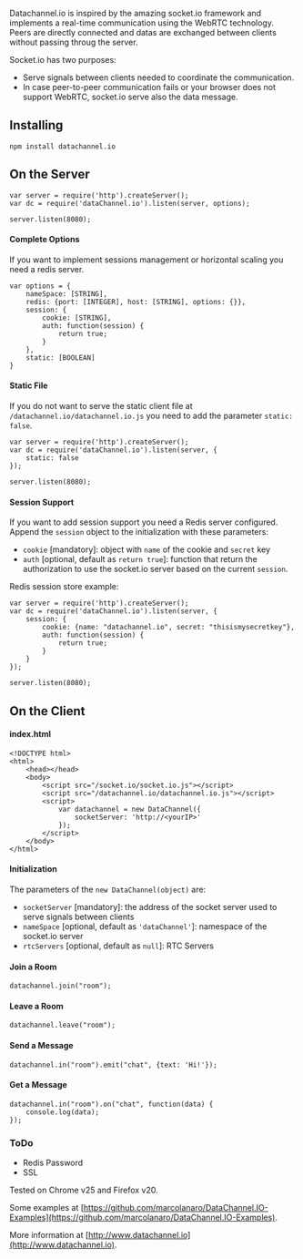 Datachannel.io is inspired by the amazing socket.io framework and implements a real-time communication using the WebRTC technology.
Peers are directly connected and datas are exchanged between clients without passing throug the server.

Socket.io has two purposes:
* Serve signals between clients needed to coordinate the communication.
* In case peer-to-peer communication fails or your browser does not support WebRTC, socket.io serve also the data message.

## Installing
	npm install datachannel.io
## On the Server
	var server = require('http').createServer();
	var dc = require('dataChannel.io').listen(server, options);

	server.listen(8080);
#### Complete Options
If you want to implement sessions management or horizontal scaling you need a redis server.

	var options = {
		nameSpace: [STRING],
		redis: {port: [INTEGER], host: [STRING], options: {}},
		session: {
			cookie: [STRING],
			auth: function(session) {
				return true;
			}
		},
		static: [BOOLEAN]
	}

#### Static File
If you do not want to serve the static client file at `/datachannel.io/datachannel.io.js` you need to add the parameter `static: false`.

	var server = require('http').createServer();
	var dc = require('dataChannel.io').listen(server, {
		static: false
	});

	server.listen(8080);

#### Session Support
If you want to add session support you need a Redis server configured. Append the `session` object to the initialization with these parameters:
* `cookie` [mandatory]: object with `name` of the cookie and `secret` key
* `auth` [optional, default as `return true`]: function that return the authorization to use the socket.io server based on the current `session`.

Redis session store example:


	var server = require('http').createServer();
	var dc = require('dataChannel.io').listen(server, {
		session: {
			cookie: {name: "datachannel.io", secret: "thisismysecretkey"},
			auth: function(session) {
				return true;
			}
		}
	});

	server.listen(8080);
## On the Client
#### index.html
	<!DOCTYPE html>
	<html>
		<head></head>
		<body>
			<script src="/socket.io/socket.io.js"></script>
			<script src="/datachannel.io/datachannel.io.js"></script>
			<script>
				var datachannel = new DataChannel({
					socketServer: 'http://<yourIP>'
				});
			</script>
		</body>
	</html>
#### Initialization
The parameters of the `new DataChannel(object)` are:
* `socketServer` [mandatory]: the address of the socket server used to serve signals between clients
* `nameSpace` [optional, default as `'dataChannel'`]: namespace of the socket.io server
* `rtcServers` [optional, default as `null`]: RTC Servers

#### Join a Room
	datachannel.join("room");
#### Leave a Room
	datachannel.leave("room");
#### Send a Message
	datachannel.in("room").emit("chat", {text: 'Hi!'});
#### Get a Message
	datachannel.in("room").on("chat", function(data) {
		console.log(data);
	});

### ToDo

- Redis Password
- SSL

Tested on Chrome v25 and Firefox v20.

Some examples at [https://github.com/marcolanaro/DataChannel.IO-Examples](https://github.com/marcolanaro/DataChannel.IO-Examples).


More information at [http://www.datachannel.io](http://www.datachannel.io).